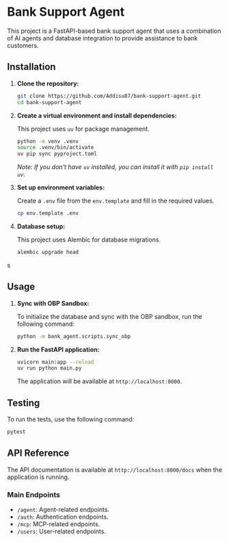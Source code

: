 # Bank Support Agent

This project is a FastAPI-based bank support agent that uses a combination of AI agents and database integration to provide assistance to bank customers.

## Installation

1.  **Clone the repository:**

    ```bash
    git clone https://github.com/Addisu87/bank-support-agent.git
    cd bank-support-agent
    ```

2.  **Create a virtual environment and install dependencies:**

    This project uses `uv` for package management.

    ```bash
    python -m venv .venv
    source .venv/bin/activate
    uv pip sync pyproject.toml
    ```

    *Note: If you don't have `uv` installed, you can install it with `pip install uv`.*

3.  **Set up environment variables:**

    Create a `.env` file from the `env.template` and fill in the required values.

    ```bash
    cp env.template .env
    ```

4.  **Database setup:**

    This project uses Alembic for database migrations.

    ```bash
    alembic upgrade head
    ```
s
## Usage

1.  **Sync with OBP Sandbox:**

    To initialize the database and sync with the OBP sandbox, run the following command:

    ```bash
    python -m bank_agent.scripts.sync_obp
    ```

2.  **Run the FastAPI application:**

    ```bash
    uvicorn main:app --reload
    uv run python main.py
    ```

    The application will be available at `http://localhost:8000`.

## Testing

To run the tests, use the following command:

```bash
pytest
```

## API Reference

The API documentation is available at `http://localhost:8000/docs` when the application is running.

### Main Endpoints

*   `/agent`: Agent-related endpoints.
*   `/auth`: Authentication endpoints.
*   `/mcp`: MCP-related endpoints.
*   `/users`: User-related endpoints.
